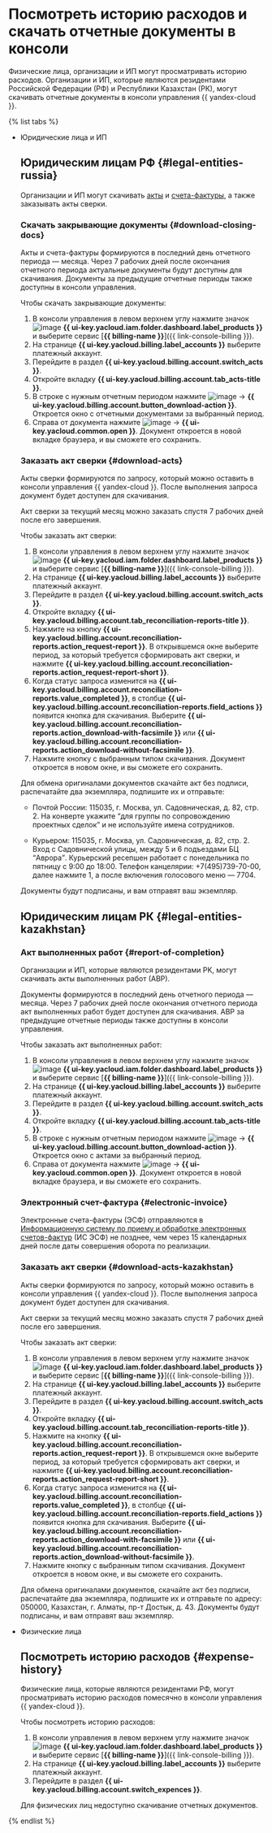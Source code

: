 # Посмотреть историю расходов и скачать отчетные документы в консоли

Физические лица, организации и ИП могут просматривать историю расходов. Организации и ИП, которые являются резидентами Российской Федерации (РФ) и Республики Казахстан (РК), могут скачивать отчетные документы в консоли управления {{ yandex-cloud }}.

{% list tabs %}

- Юридические лица и ИП

  ## Юридическим лицам РФ {#legal-entities-russia}

    Организации и ИП могут скачивать [акты](../concepts/act.md) и [счета-фактуры](../concepts/invoice.md), а также заказывать акты сверки.

    ### Скачать закрывающие документы {#download-closing-docs}

    Акты и счета-фактуры формируются в последний день отчетного периода — месяца. Через 7 рабочих дней после окончания отчетного периода актуальные документы будут доступны для скачивания. Документы за предыдущие отчетные периоды также доступны в консоли управления.

    Чтобы скачать закрывающие документы:
    1. В консоли управления в левом верхнем углу нажмите значок ![image](../../_assets/main-menu.svg) **{{ ui-key.yacloud.iam.folder.dashboard.label_products }}** и выберите сервис [**{{ billing-name }}**]({{ link-console-billing }}).
    1. На странице **{{ ui-key.yacloud.billing.label_accounts }}** выберите платежный аккаунт.
    1. Перейдите в раздел **{{ ui-key.yacloud.billing.account.switch_acts }}**.
    1. Откройте вкладку **{{ ui-key.yacloud.billing.account.tab_acts-title }}**.
    1. В строке с нужным отчетным периодом нажмите ![image](../../_assets/horizontal-ellipsis.svg) → **{{ ui-key.yacloud.billing.account.button_download-action }}**. Откроется окно с отчетными документами за выбранный период.
    1. Справа от документа нажмите ![image](../../_assets/horizontal-ellipsis.svg) → **{{ ui-key.yacloud.common.open }}**. Документ откроется в новой вкладке браузера, и вы сможете его сохранить.

    ### Заказать акт сверки {#download-acts}

    Акты сверки формируются по запросу, который можно оставить в консоли управления {{ yandex-cloud }}. После выполнения запроса документ будет доступен для скачивания.

    Акт сверки за текущий месяц можно заказать спустя 7 рабочих дней после его завершения.

    Чтобы заказать акт сверки:
    1. В консоли управления в левом верхнем углу нажмите значок ![image](../../_assets/main-menu.svg) **{{ ui-key.yacloud.iam.folder.dashboard.label_products }}** и выберите сервис [**{{ billing-name }}**]({{ link-console-billing }}).
    1. На странице **{{ ui-key.yacloud.billing.label_accounts }}** выберите платежный аккаунт.
    1. Перейдите в раздел **{{ ui-key.yacloud.billing.account.switch_acts }}**.
    1. Откройте вкладку **{{ ui-key.yacloud.billing.account.tab_reconciliation-reports-title }}**.
    1. Нажмите на кнопку **{{ ui-key.yacloud.billing.account.reconciliation-reports.action_request-report }}**. В открывшемся окне выберите период, за который требуется сформировать акт сверки, и нажмите **{{ ui-key.yacloud.billing.account.reconciliation-reports.action_request-report-short }}**.
    1. Когда статус запроса изменится на **{{ ui-key.yacloud.billing.account.reconciliation-reports.value_completed }}**, в столбце **{{ ui-key.yacloud.billing.account.reconciliation-reports.field_actions }}** появится кнопка для скачивания. Выберите **{{ ui-key.yacloud.billing.account.reconciliation-reports.action_download-with-facsimile }}** или **{{ ui-key.yacloud.billing.account.reconciliation-reports.action_download-without-facsimile }}**.
    1. Нажмите кнопку с выбранным типом скачивания. Документ откроется в новом окне, и вы сможете его сохранить.
   
    Для обмена оригиналами документов скачайте акт без подписи, распечатайте два экземпляра, подпишите их и отправьте:

    * Почтой России: 115035, г. Москва, ул. Садовническая, д. 82, стр. 2.
          На конверте укажите <q>для группы по сопровождению проектных сделок</q> и не используйте имена сотрудников.
   
    * Курьером: 115035, г. Москва, ул. Садовническая, д. 82, стр. 2.
          Вход с Садовнической улицы, между 5 и 6 подъездами БЦ <q>Аврора</q>.
          Курьерский ресепшен работает с понедельника по пятницу с 9:00 до 18:00.
          Телефон канцелярии: +7(495)739-70-00, далее нажмите 1, а после включения голосового меню — 7704.

    Документы будут подписаны, и вам отправят ваш экземпляр.

  ## Юридическим лицам РК {#legal-entities-kazakhstan}

    ### Акт выполненных работ {#report-of-completion}

    Организации и ИП, которые являются резидентами РK, могут скачивать акты выполненных работ (АВР).

    Документы формируются в последний день отчетного периода — месяца. Через 7 рабочих дней после окончания отчетного периода акт выполненных работ будет доступен для скачивания. АВР за предыдущие отчетные периоды также доступны в консоли управления.

    Чтобы заказать акт выполненных работ:
    1. В консоли управления в левом верхнем углу нажмите значок ![image](../../_assets/main-menu.svg) **{{ ui-key.yacloud.iam.folder.dashboard.label_products }}** и выберите сервис [**{{ billing-name }}**]({{ link-console-billing }}).
    1. На странице **{{ ui-key.yacloud.billing.label_accounts }}** выберите платежный аккаунт.
    1. Перейдите в раздел **{{ ui-key.yacloud.billing.account.switch_acts }}**.
    1. Откройте вкладку **{{ ui-key.yacloud.billing.account.tab_acts-title }}**.
    1. В строке с нужным отчетным периодом нажмите ![image](../../_assets/horizontal-ellipsis.svg) → **{{ ui-key.yacloud.billing.account.button_download-action }}**. Откроется окно с актами за выбранный период.
    1. Справа от документа нажмите ![image](../../_assets/horizontal-ellipsis.svg) → **{{ ui-key.yacloud.common.open }}**. Документ откроется в новой вкладке браузера, и вы сможете его сохранить.

    ### Электронный счет-фактура {#electronic-invoice}

    Электронные счета-фактуры (ЭСФ) отправляются в [Информационную систему по приему и обработке электронных счетов-фактур](https://esf.gov.kz:8443/esf-web/login) (ИС ЭСФ) не позднее, чем через 15 календарных дней после даты совершения оборота по реализации.

    ### Заказать акт сверки {#download-acts-kazakhstan}

    Акты сверки формируются по запросу, который можно оставить в консоли управления {{ yandex-cloud }}. После выполнения запроса документ будет доступен для скачивания.

    Акт сверки за текущий месяц можно заказать спустя 7 рабочих дней после его завершения.

    Чтобы заказать акт сверки:
    1. В консоли управления в левом верхнем углу нажмите значок ![image](../../_assets/main-menu.svg) **{{ ui-key.yacloud.iam.folder.dashboard.label_products }}** и выберите сервис [**{{ billing-name }}**]({{ link-console-billing }}).
    1. На странице **{{ ui-key.yacloud.billing.label_accounts }}** выберите платежный аккаунт.
    1. Перейдите в раздел **{{ ui-key.yacloud.billing.account.switch_acts }}**.
    1. Откройте вкладку **{{ ui-key.yacloud.billing.account.tab_reconciliation-reports-title }}**.
    1. Нажмите на кнопку **{{ ui-key.yacloud.billing.account.reconciliation-reports.action_request-report }}**. В открывшемся окне выберите период, за который требуется сформировать акт сверки, и нажмите **{{ ui-key.yacloud.billing.account.reconciliation-reports.action_request-report-short }}**.
    1. Когда статус запроса изменится на **{{ ui-key.yacloud.billing.account.reconciliation-reports.value_completed }}**, в столбце **{{ ui-key.yacloud.billing.account.reconciliation-reports.field_actions }}** появится кнопка для скачивания. Выберите **{{ ui-key.yacloud.billing.account.reconciliation-reports.action_download-with-facsimile }}** или **{{ ui-key.yacloud.billing.account.reconciliation-reports.action_download-without-facsimile }}**.
    1. Нажмите кнопку с выбранным типом скачивания. Документ откроется в новом окне, и вы сможете его сохранить.
    
    Для обмена оригиналами документов, скачайте акт без подписи, распечатайте два экземпляра, подпишите их и отправьте по адресу: 050000, Казахстан, г. Алматы, пр-т Достык, д. 43. Документы будут подписаны, и вам отправят ваш экземпляр.
  
- Физические лица

  ## Посмотреть историю расходов {#expense-history}

  Физические лица, которые являются резидентами РФ, могут просматривать историю расходов помесячно в консоли управления {{ yandex-cloud }}.

  Чтобы посмотреть историю расходов:
    1. В консоли управления в левом верхнем углу нажмите значок ![image](../../_assets/main-menu.svg) **{{ ui-key.yacloud.iam.folder.dashboard.label_products }}** и выберите сервис [**{{ billing-name }}**]({{ link-console-billing }}).
    1. На странице **{{ ui-key.yacloud.billing.label_accounts }}** выберите платежный аккаунт.
    1. Перейдите в раздел **{{ ui-key.yacloud.billing.account.switch_expences }}**.

  Для физических лиц недоступно скачивание отчетных документов.

{% endlist %}